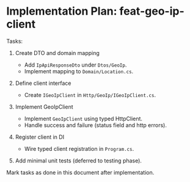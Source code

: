 # Implementation Plan: feat-geo-ip-client

Tasks:

1. Create DTO and domain mapping
   - Add `IpApiResponseDto` under `Dtos/GeoIp`.
   - Implement mapping to `Domain/Location.cs`.

2. Define client interface
   - Create `IGeoIpClient` in `Http/GeoIp/IGeoIpClient.cs`.

3. Implement GeoIpClient
   - Implement `GeoIpClient` using typed HttpClient.
   - Handle success and failure (status field and http errors).

4. Register client in DI
   - Wire typed client registration in `Program.cs`.

5. Add minimal unit tests (deferred to testing phase).

Mark tasks as done in this document after implementation.
